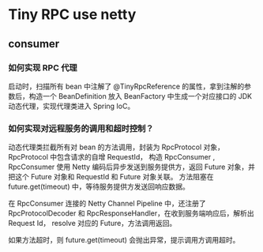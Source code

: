 # Tiny RPC use netty

## consumer

### 如何实现 RPC 代理

启动时，扫描所有 bean 中注解了 @TinyRpcReference 的属性，拿到注解的参数后，构造一个 BeanDefinition 放入 BeanFactory 中生成一个对应接口的 JDK 动态代理，实现代理类进入 Spring
IoC。

### 如何实现对远程服务的调用和超时控制？

动态代理类拦截所有对 bean 的方法调用，封装为 RpcProtocol 对象，RpcProtocol 中包含请求的自增 RequestId， 构造 RpcConsumer , RpcConsumer 使用 Netty
编码后异步发送到服务提供方，返回 Future 对象，并把这个 Future 对象和 RequestId 和 Future 对象关联。 方法阻塞在 future.get(timeout) 中，等待服务提供方发送回响应数据。

在 RpcConsumer 连接的 Netty Channel Pipeline 中，还注册了 RpcProtocolDecoder 和 RpcResponseHandler，在收到服务端响应后，解析出 Request Id，
resolve 对应的 Future，方法调用返回。

如果方法超时，则 future.get(timeout) 会抛出异常，提示调用方调用超时。